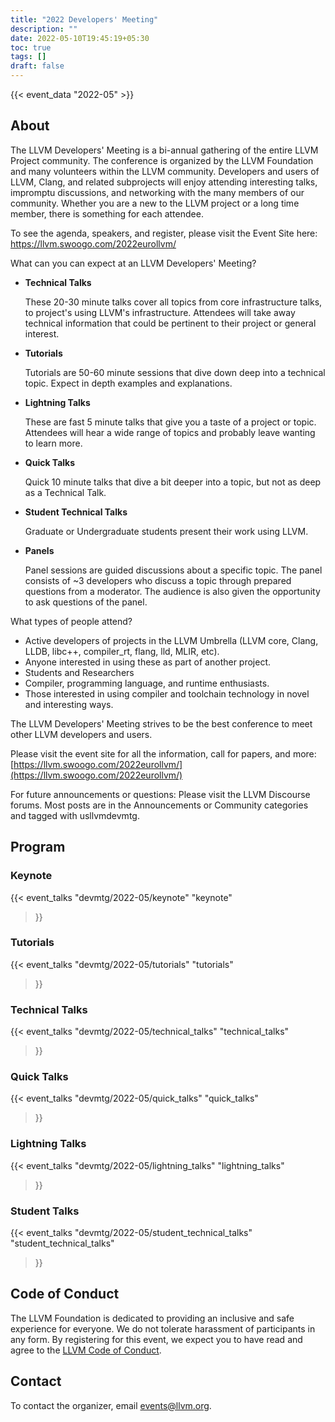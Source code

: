 ```yaml
---
title: "2022 Developers' Meeting"
description: ""
date: 2022-05-10T19:45:19+05:30
toc: true
tags: []
draft: false
---
```


{{< event_data "2022-05" >}}

## About

The LLVM Developers' Meeting is a bi-annual gathering of the entire LLVM Project community. The conference is organized by the LLVM Foundation and many volunteers within the LLVM community. Developers and users of LLVM, Clang, and related subprojects will enjoy attending interesting talks, impromptu discussions, and networking with the many members of our community. Whether you are a new to the LLVM project or a long time member, there is something for each attendee.

To see the agenda, speakers, and register, please visit the Event Site here: https://llvm.swoogo.com/2022eurollvm/

What can you can expect at an LLVM Developers' Meeting?

- **Technical Talks**

  These 20-30 minute talks cover all topics from core infrastructure talks, to project's using LLVM's infrastructure. Attendees will take away technical information that could be pertinent to their project or general interest.

- **Tutorials**

  Tutorials are 50-60 minute sessions that dive down deep into a technical topic. Expect in depth examples and explanations.

- **Lightning Talks**

  These are fast 5 minute talks that give you a taste of a project or topic. Attendees will hear a wide range of topics and probably leave wanting to learn more.

- **Quick Talks**

  Quick 10 minute talks that dive a bit deeper into a topic, but not as deep as a Technical Talk.

- **Student Technical Talks**

  Graduate or Undergraduate students present their work using LLVM.

- **Panels**

  Panel sessions are guided discussions about a specific topic. The panel consists of ~3 developers who discuss a topic through prepared questions from a moderator. The audience is also given the opportunity to ask questions of the panel.

What types of people attend?

- Active developers of projects in the LLVM Umbrella (LLVM core, Clang, LLDB, libc++, compiler_rt, flang, lld, MLIR, etc).
- Anyone interested in using these as part of another project.
- Students and Researchers
- Compiler, programming language, and runtime enthusiasts.
- Those interested in using compiler and toolchain technology in novel and interesting ways.

The LLVM Developers' Meeting strives to be the best conference to meet other LLVM developers and users.

Please visit the event site for all the information, call for papers, and more: [https://llvm.swoogo.com/2022eurollvm/](https://llvm.swoogo.com/2022eurollvm/)

For future announcements or questions: Please visit the LLVM Discourse forums. Most posts are in the Announcements or Community categories and tagged with usllvmdevmtg.

## Program

### Keynote

{{< event_talks
    "devmtg/2022-05/keynote" 
    "keynote" 
>}}

### Tutorials

{{< event_talks
    "devmtg/2022-05/tutorials" 
    "tutorials" 
>}}

### Technical Talks

{{< event_talks
    "devmtg/2022-05/technical_talks" 
    "technical_talks" 
>}}

### Quick Talks

{{< event_talks
    "devmtg/2022-05/quick_talks" 
    "quick_talks" 
>}}


### Lightning Talks

{{< event_talks
    "devmtg/2022-05/lightning_talks" 
    "lightning_talks" 
>}}

### Student Talks

{{< event_talks
    "devmtg/2022-05/student_technical_talks" 
    "student_technical_talks" 
>}}

## Code of Conduct

The LLVM Foundation is dedicated to providing an inclusive and safe
experience for everyone. We do not tolerate harassment of participants in any
form. By registering for this event, we expect you to have read and agree to
the [LLVM Code of Conduct](http://llvm.org/docs/CodeOfConduct.html).

## Contact

To contact the organizer, email [events@llvm.org](mailto:events@llvm.org).
